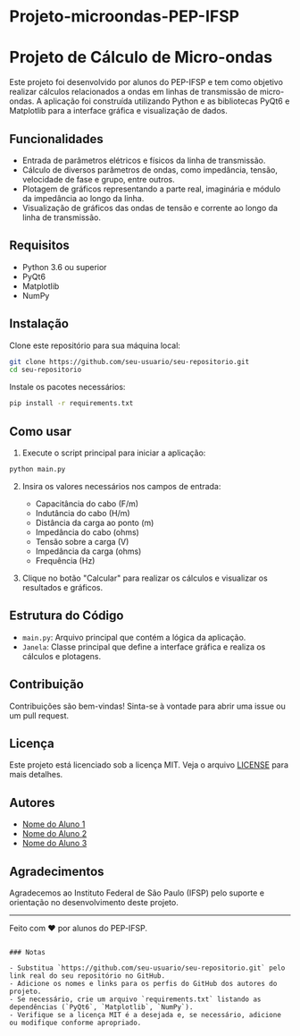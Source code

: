 # Projeto-microondas-PEP-IFSP

# Projeto de Cálculo de Micro-ondas

Este projeto foi desenvolvido por alunos do PEP-IFSP e tem como objetivo realizar cálculos relacionados a ondas em linhas de transmissão de micro-ondas. A aplicação foi construída utilizando Python e as bibliotecas PyQt6 e Matplotlib para a interface gráfica e visualização de dados.

## Funcionalidades

- Entrada de parâmetros elétricos e físicos da linha de transmissão.
- Cálculo de diversos parâmetros de ondas, como impedância, tensão, velocidade de fase e grupo, entre outros.
- Plotagem de gráficos representando a parte real, imaginária e módulo da impedância ao longo da linha.
- Visualização de gráficos das ondas de tensão e corrente ao longo da linha de transmissão.

## Requisitos

- Python 3.6 ou superior
- PyQt6
- Matplotlib
- NumPy

## Instalação

Clone este repositório para sua máquina local:

```bash
git clone https://github.com/seu-usuario/seu-repositorio.git
cd seu-repositorio
```

Instale os pacotes necessários:

```bash
pip install -r requirements.txt
```

## Como usar

1. Execute o script principal para iniciar a aplicação:

```bash
python main.py
```

2. Insira os valores necessários nos campos de entrada:
    - Capacitância do cabo (F/m)
    - Indutância do cabo (H/m)
    - Distância da carga ao ponto (m)
    - Impedância do cabo (ohms)
    - Tensão sobre a carga (V)
    - Impedância da carga (ohms)
    - Frequência (Hz)

3. Clique no botão "Calcular" para realizar os cálculos e visualizar os resultados e gráficos.

## Estrutura do Código

- `main.py`: Arquivo principal que contém a lógica da aplicação.
- `Janela`: Classe principal que define a interface gráfica e realiza os cálculos e plotagens.

## Contribuição

Contribuições são bem-vindas! Sinta-se à vontade para abrir uma issue ou um pull request.

## Licença

Este projeto está licenciado sob a licença MIT. Veja o arquivo [LICENSE](LICENSE) para mais detalhes.

## Autores

- [Nome do Aluno 1](https://github.com/usuario1)
- [Nome do Aluno 2](https://github.com/usuario2)
- [Nome do Aluno 3](https://github.com/usuario3)

## Agradecimentos

Agradecemos ao Instituto Federal de São Paulo (IFSP) pelo suporte e orientação no desenvolvimento deste projeto.

---

Feito com ❤️ por alunos do PEP-IFSP.
```

### Notas

- Substitua `https://github.com/seu-usuario/seu-repositorio.git` pelo link real do seu repositório no GitHub.
- Adicione os nomes e links para os perfis do GitHub dos autores do projeto.
- Se necessário, crie um arquivo `requirements.txt` listando as dependências (`PyQt6`, `Matplotlib`, `NumPy`).
- Verifique se a licença MIT é a desejada e, se necessário, adicione ou modifique conforme apropriado.

